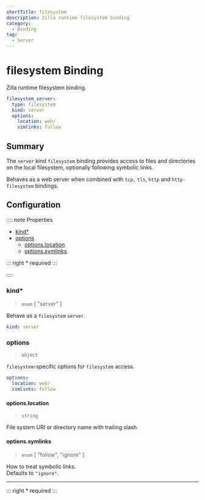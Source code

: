 ```yaml
---
shortTitle: filesystem
description: Zilla runtime filesystem binding
category:
  - Binding
tag:
  - Server
---
```


# filesystem Binding

Zilla runtime filesystem binding.

```yaml {2}
filesystem_server:
  type: filesystem
  kind: server
  options:
    location: web/
    simlinks: follow
```

## Summary

The `server` kind `filesystem` binding provides access to files and directories on the local filesystem, optionally following symbolic links.

Behaves as a web server when combined with `tcp,` `tls`, `http` and `http-filesystem` bindings.

## Configuration

:::: note Properties

- [kind\*](#kind)
- [options](#options)
  - [options.location](#options-location)
  - [options.symlinks](#options-symlinks)

::: right
\* required
:::

::::

### kind\*

> `enum` [ "server" ]

Behave as a `filesystem` `server`.

```yaml
kind: server
```

### options

> `object`

`filesystem`-specific options for `filesystem` access.

```yaml
options:
  location: web/
  simlinks: follow
```

#### options.location

> `string`

File system URI or directory name with trailing slash.

#### options.symlinks

> `enum` [ "follow", "ignore" ]

How to treat symbolic links.\
Defaults to `"ignore"`.

---

::: right
\* required
:::
